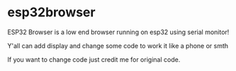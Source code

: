 # esp32browser

ESP32 Browser is a low end browser running on esp32 using serial monitor!

Y'all can add display and change some code to work it like a phone or smth

If you want to change code just credit me for original code.
